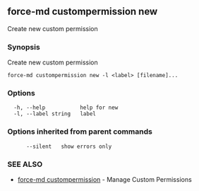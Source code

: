 ## force-md custompermission new

Create new custom permission

### Synopsis

Create new custom permission

```
force-md custompermission new -l <label> [filename]...
```

### Options

```
  -h, --help           help for new
  -l, --label string   label
```

### Options inherited from parent commands

```
      --silent   show errors only
```

### SEE ALSO

* [force-md custompermission](force-md_custompermission.md)	 - Manage Custom Permissions


